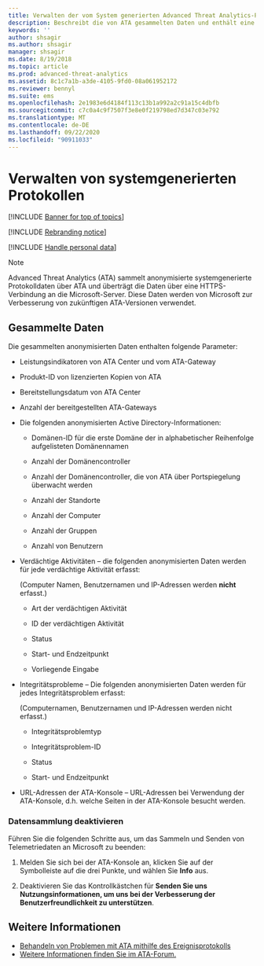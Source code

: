 ```yaml
---
title: Verwalten der vom System generierten Advanced Threat Analytics-Protokolle
description: Beschreibt die von ATA gesammelten Daten und enthält eine schrittweise Anleitung zum Deaktivieren der Datensammlung.
keywords: ''
author: shsagir
ms.author: shsagir
manager: shsagir
ms.date: 8/19/2018
ms.topic: article
ms.prod: advanced-threat-analytics
ms.assetid: 8c1c7a1b-a3de-4105-9fd0-08a061952172
ms.reviewer: bennyl
ms.suite: ems
ms.openlocfilehash: 2e1983e6d4184f113c13b1a992a2c91a15c4dbfb
ms.sourcegitcommit: c7c0a4c9f7507f3e8e0f219798ed7d347c03e792
ms.translationtype: MT
ms.contentlocale: de-DE
ms.lasthandoff: 09/22/2020
ms.locfileid: "90911033"
---
```

# <a name="manage-system-generated-logs"></a>Verwalten von systemgenerierten Protokollen

[!INCLUDE [Banner for top of topics](includes/banner.md)]

[!INCLUDE [Rebranding notice](includes/rebranding.md)]

[!INCLUDE [Handle personal data](../includes/gdpr-intro-sentence.md)]

 > [!NOTE]
 > Advanced Threat Analytics (ATA) sammelt anonymisierte systemgenerierte Protokolldaten über ATA und überträgt die Daten über eine HTTPS-Verbindung an die Microsoft-Server. Diese Daten werden von Microsoft zur Verbesserung von zukünftigen ATA-Versionen verwendet.

## <a name="data-collected"></a>Gesammelte Daten

Die gesammelten anonymisierten Daten enthalten folgende Parameter:

- Leistungsindikatoren von ATA Center und vom ATA-Gateway

- Produkt-ID von lizenzierten Kopien von ATA

- Bereitstellungsdatum von ATA Center

- Anzahl der bereitgestellten ATA-Gateways

- Die folgenden anonymisierten Active Directory-Informationen:

    - Domänen-ID für die erste Domäne der in alphabetischer Reihenfolge aufgelisteten Domänennamen

    - Anzahl der Domänencontroller

    - Anzahl der Domänencontroller, die von ATA über Portspiegelung überwacht werden

    - Anzahl der Standorte

    - Anzahl der Computer

    - Anzahl der Gruppen

    - Anzahl von Benutzern

- Verdächtige Aktivitäten – die folgenden anonymisierten Daten werden für jede verdächtige Aktivität erfasst:

    (Computer Namen, Benutzernamen und IP-Adressen werden **nicht** erfasst.)

    - Art der verdächtigen Aktivität

    - ID der verdächtigen Aktivität

    - Status

    - Start- und Endzeitpunkt

    - Vorliegende Eingabe

- Integritätsprobleme – Die folgenden anonymisierten Daten werden für jedes Integritätsproblem erfasst:

    (Computernamen, Benutzernamen und IP-Adressen werden nicht erfasst.)

    - Integritätsproblemtyp

    - Integritätsproblem-ID

    - Status

    - Start- und Endzeitpunkt

- URL-Adressen der ATA-Konsole – URL-Adressen bei Verwendung der ATA-Konsole, d.h. welche Seiten in der ATA-Konsole besucht werden.


### <a name="disable-data-collection"></a>Datensammlung deaktivieren
Führen Sie die folgenden Schritte aus, um das Sammeln und Senden von Telemetriedaten an Microsoft zu beenden:

1. Melden Sie sich bei der ATA-Konsole an, klicken Sie auf der Symbolleiste auf die drei Punkte, und wählen Sie **Info** aus.

1. Deaktivieren Sie das Kontrollkästchen für **Senden Sie uns Nutzungsinformationen, um uns bei der Verbesserung der Benutzerfreundlichkeit zu unterstützen**.

## <a name="see-also"></a>Weitere Informationen
- [Behandeln von Problemen mit ATA mithilfe des Ereignisprotokolls](troubleshooting-ata-using-logs.md)
- [Weitere Informationen finden Sie im ATA-Forum.](https://social.technet.microsoft.com/Forums/security/home?forum=mata)
